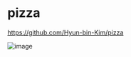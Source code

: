 # pizza 
https://github.com/Hyun-bin-Kim/pizza

![image](https://github.com/user-attachments/assets/dee97e29-2111-4d12-a9eb-58a844c89701)
